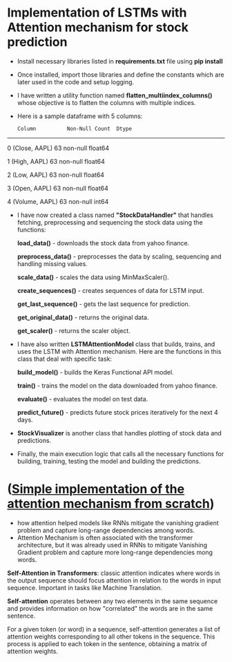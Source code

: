 # Implementation of LSTMs with Attention mechanism for stock prediction

- Install necessary libraries listed in
  **requirements.txt** file using **pip install**
- Once installed, import those libraries and
  define the constants which are later used in the code and setup logging.
- I have written a utility function named
  **flatten_multiindex_columns()** whose objective is to flatten the columns with multiple indices.
- Here is a sample dataframe with 5 columns:

      Column          Non-Null Count  Dtype

---  ------          --------------   -----
 0    (Close, AAPL)   63 non-null     float64

 1    (High, AAPL)    63 non-null     float64

 2    (Low, AAPL)     63 non-null     float64

 3    (Open, AAPL)    63 non-null     float64

 4    (Volume, AAPL)  63 non-null     int64

- I have now created a class named
  **"StockDataHandler"** that handles fetching, preprocessing and sequencing the stock data using the functions:

  **load_data()** - downloads the stock data from yahoo finance.

  **preprocess_data()** - preprocesses the data by scaling, sequencing and handling missing values.

  **scale_data()** - scales the data using MinMaxScaler().

  **create_sequences()** - creates sequences of data for LSTM input.

  **get_last_sequence()** - gets the last sequence for prediction.

  **get_original_data()** - returns the original data.

  **get_scaler()** - returns the scaler object.

- I have also written
  **LSTMAttentionModel** class that builds, trains, and uses the LSTM with Attention mechanism. Here are the functions in this class that deal with specific task:

  **build_model()** - builds the Keras Functional API model.

  **train()** - trains the model on the data downloaded from yahoo finance.

  **evaluate()** - evaluates the model on test data.

  **predict_future()** - predicts future stock prices iteratively for the next 4 days.

- **StockVisualizer** is another class
  that handles plotting of stock data and predictions.

- Finally, the main execution logic that
  calls all the necessary functions for building, training, testing the model and building the predictions.

# ([Simple implementation of the attention mechanism from scratch][def])

- how attention helped models like RNNs mitigate the vanishing gradient problem and capture long-range dependencies among words.
- Attention Mechanism is often associated with the transformer architecture, but it was already used in RNNs to mitigate Vanishing Gradient problem and capture more long-range dependencies mong words.

**Self-Attention in Transformers**:
classic attention indicates where words in the output sequence should focus attention in relation to the words in input sequence. Important in tasks like Machine Translation.

**Self-attention** operates between any two elements in the same sequence and provides information on how "correlated" the words are in the same sentence.

For a given token (or word) in a sequence, self-attention generates a list of attention weights corresponding to all other tokens in the sequence. This process is applied to each token in the sentence, obtaining a matrix of attention weights.

[def]: https://towardsdatascience.com/a-simple-implementation-of-the-attention-mechanism-from-scratch/
